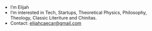 - I’m Elijah 
- I’m interested in Tech, Startups, Theoretical Physics, Philosophy, Theology, Classic Literiture and Chinitas.
- Contact: elijahcaecar@gmail.com


